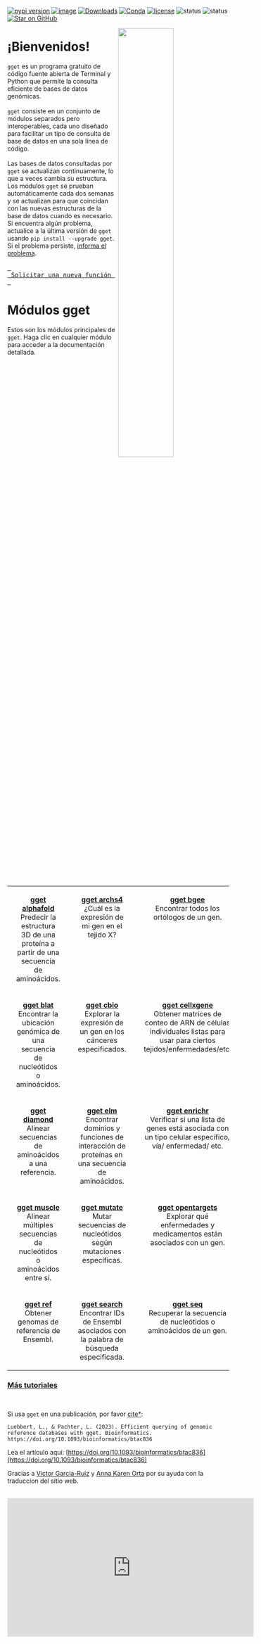 [![pypi version](https://img.shields.io/pypi/v/gget)](https://pypi.org/project/gget)
[![image](https://anaconda.org/bioconda/gget/badges/version.svg)](https://anaconda.org/bioconda/gget)
[![Downloads](https://static.pepy.tech/personalized-badge/gget?period=total&units=international_system&left_color=grey&right_color=brightgreen&left_text=Downloads)](https://pepy.tech/project/gget)
[![Conda](https://img.shields.io/conda/dn/bioconda/gget?logo=Anaconda)](https://anaconda.org/bioconda/gget)
[![license](https://img.shields.io/pypi/l/gget)](LICENSE)
![status](https://github.com/pachterlab/gget/actions/workflows/ci.yml/badge.svg)
![status](https://github.com/lauraluebbert/test_gget_alphafold/actions/workflows/CI_alphafold.yml/badge.svg)
[![Star on GitHub](https://img.shields.io/github/stars/pachterlab/gget.svg?style=social)](https://github.com/pachterlab/gget/)  

[<img align="right" width="50%" height="50%" src="https://github.com/pachterlab/gget/blob/main/docs/assets/website_v2_gget_overview.png?raw=true" />](https://raw.githubusercontent.com/pachterlab/gget/main/figures/gget_overview.png)

# ¡Bienvenidos!
  
`gget` es un programa gratuito de código fuente abierta de Terminal y Python que permite la consulta eficiente de bases de datos genómicas.  
<br>
`gget` consiste en un conjunto de módulos separados pero interoperables, cada uno diseñado para facilitar un tipo de consulta de base de datos en una sola línea de código.  
<br>
Las bases de datos consultadas por `gget` se actualizan continuamente, lo que a veces cambia su estructura. Los módulos `gget` se prueban automáticamente cada dos semanas y se actualizan para que coincidan con las nuevas estructuras de la base de datos cuando es necesario. Si encuentra algún problema, actualice a la última versión de `gget` usando `pip install --upgrade gget`. Si el problema persiste, [informa el problema](https://github.com/pachterlab/gget/issues/new/choose).  
<br>
[<kbd> <br> Solicitar una nueva función <br> </kbd>](https://github.com/pachterlab/gget/issues/new/choose)
<br>

# Módulos gget

Estos son los módulos principales de `gget`. Haga clic en cualquier módulo para acceder a la documentación detallada.

<table style="width:100%; table-layout:fixed;">
  <tr>
    <td style="width:25%; padding:20px; text-align:center; vertical-align:top;"><a href="./alphafold.md"><strong>gget alphafold</strong></a><br>Predecir la estructura 3D de una proteína a partir de una secuencia de aminoácidos.</td>
    <td style="width:25%; padding:20px; text-align:center; vertical-align:top;"><a href="./archs4.md"><strong>gget archs4</strong></a><br>¿Cuál es la expresión de mi gen en el tejido X?</td>
    <td style="width:25%; padding:20px; text-align:center; vertical-align:top;"><a href="./bgee.md"><strong>gget bgee</strong></a><br>Encontrar todos los ortólogos de un gen.</td>
    <td style="width:25%; padding:20px; text-align:center; vertical-align:top;"><a href="./blast.md"><strong>gget blast</strong></a><br>Realizar un BLAST de una secuencia de nucleótidos o aminoácidos.</td>
  </tr>
  <tr>
    <td style="width:25%; padding:20px; text-align:center; vertical-align:top;"><a href="./blat.md"><strong>gget blat</strong></a><br>Encontrar la ubicación genómica de una secuencia de nucleótidos o aminoácidos.</td>
    <td style="width:25%; padding:20px; text-align:center; vertical-align:top;"><a href="./cbio.md"><strong>gget cbio</strong></a><br>Explorar la expresión de un gen en los cánceres especificados.</td>
    <td style="width:25%; padding:20px; text-align:center; vertical-align:top;"><a href="./cellxgene.md"><strong>gget cellxgene</strong></a><br>Obtener matrices de conteo de ARN de células individuales listas para usar para ciertos tejidos/enfermedades/etc.</td>
    <td style="width:25%; padding:20px; text-align:center; vertical-align:top;"><a href="./cosmic.md"><strong>gget cosmic</strong></a><br>Buscar genes, mutaciones y otros factores asociados con ciertos cánceres.</td>
  </tr>
  <tr>
    <td style="width:25%; padding:20px; text-align:center; vertical-align:top;"><a href="./diamond.md"><strong>gget diamond</strong></a><br>Alinear secuencias de aminoácidos a una referencia.</td>
    <td style="width:25%; padding:20px; text-align:center; vertical-align:top;"><a href="./elm.md"><strong>gget elm</strong></a><br>Encontrar dominios y funciones de interacción de proteínas en una secuencia de aminoácidos.</td>
    <td style="width:25%; padding:20px; text-align:center; vertical-align:top;"><a href="./enrichr.md"><strong>gget enrichr</strong></a><br>Verificar si una lista de genes está asociada con un tipo celular específico/ vía/ enfermedad/ etc.</td>
    <td style="width:25%; padding:20px; text-align:center; vertical-align:top;"><a href="./info.md"><strong>gget info</strong></a><br>Recuperar toda la información asociada con un ID de Ensembl.</td>
  </tr>
  <tr>
    <td style="width:25%; padding:20px; text-align:center; vertical-align:top;"><a href="./muscle.md"><strong>gget muscle</strong></a><br>Alinear múltiples secuencias de nucleótidos o aminoácidos entre sí.</td>
    <td style="width:25%; padding:20px; text-align:center; vertical-align:top;"><a href="./mutate.md"><strong>gget mutate</strong></a><br>Mutar secuencias de nucleótidos según mutaciones específicas.</td>
    <td style="width:25%; padding:20px; text-align:center; vertical-align:top;"><a href="./opentargets.md"><strong>gget opentargets</strong></a><br>Explorar qué enfermedades y medicamentos están asociados con un gen.</td>
    <td style="width:25%; padding:20px; text-align:center; vertical-align:top;"><a href="./pdb.md"><strong>gget pdb</strong></a><br>Recuperar datos de la Base de Datos de Proteínas (PDB) según un ID de PDB.</td>
  </tr>
  <tr>
    <td style="width:25%; padding:20px; text-align:center; vertical-align:top;"><a href="./ref.md"><strong>gget ref</strong></a><br>Obtener genomas de referencia de Ensembl.</td>
    <td style="width:25%; padding:20px; text-align:center; vertical-align:top;"><a href="./search.md"><strong>gget search</strong></a><br>Encontrar IDs de Ensembl asociados con la palabra de búsqueda especificada.</td>
    <td style="width:25%; padding:20px; text-align:center; vertical-align:top;"><a href="./seq.md"><strong>gget seq</strong></a><br>Recuperar la secuencia de nucleótidos o aminoácidos de un gen.</td>
  </tr>
</table>


### [Más tutoriales](https://github.com/pachterlab/gget_examples)

<br>  

Si usa `gget` en una publicación, por favor [cite*](cite.md):    
```
Luebbert, L., & Pachter, L. (2023). Efficient querying of genomic reference databases with gget. Bioinformatics. https://doi.org/10.1093/bioinformatics/btac836
```
Lea el artículo aquí: [https://doi.org/10.1093/bioinformatics/btac836](https://doi.org/10.1093/bioinformatics/btac836)

Gracias a [Victor Garcia-Ruiz](https://github.com/victorg775) y [Anna Karen Orta](https://www.linkedin.com/in/akorta/) por su ayuda con la traduccion del sitio web.  

<br>  
<iframe width="560" height="315" src="https://www.youtube.com/embed/cVR0k6Mt97o?si=BJwRyaymmxF9w65f" title="YouTube video player" frameborder="0" allow="accelerometer; autoplay; clipboard-write; encrypted-media; gyroscope; picture-in-picture; web-share" allowfullscreen></iframe>
